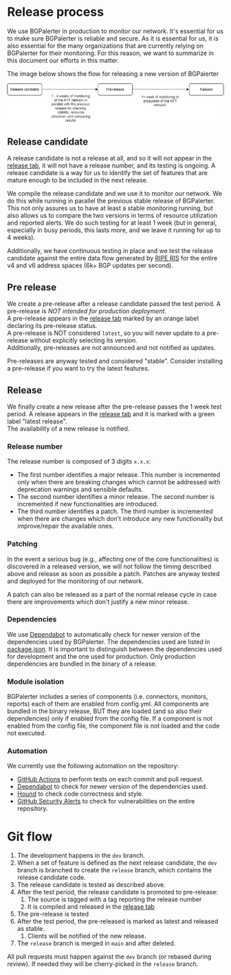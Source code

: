 # Release process

We use BGPalerter in production to monitor our network.
It's essential for us to make sure BGPalerter is reliable and secure. As it is essential for us, it is also essential for the many organizations that are currently relying on BGPalerter for their monitoring.
For this reason, we want to summarize in this document our efforts in this matter.

The image below shows the flow for releasing a new version of BGPalerter

![BGPalerter](img/diagram_release.png)



## Release candidate
A release candidate is not a release at all, and so it will not appear in the [release tab](https://github.com/nttgin/BGPalerter/releases), it will not have a release number, and its testing is ongoing.
A release candidate is a way for us to identify the set of features that are mature enough to be included in the next release.

We compile the release candidate and we use it to monitor our network. We do this while running in parallel the previous stable release of BGPalerter.
This not only assures us to have at least a stable monitoring running, but also allows us to compare the two versions in terms of resource utilization and reported alerts.
We do such testing for at least 1 week (but in general, especially in busy periods, this lasts more, and we leave it running for up to 4 weeks). 
 
Additionally, we have continuous testing in place and we test the release candidate against the entire data flow generated by [RIPE RIS](https://ris.ripe.net) for the entire v4 and v6 address spaces (6k+ BGP updates per second).
 
## Pre release
We create a pre-release after a release candidate passed the test period. A pre-release is *NOT intended for production deployment*.  
A pre-release appears in the [release tab](https://github.com/nttgin/BGPalerter/releases) marked by an orange label declaring its pre-release status.    
A pre-release is NOT considered `latest`, so you will never update to a pre-release without explicitly selecting its version.  
Additionally, pre-releases are not announced and not notified as updates.

Pre-releases are anyway tested and considered "stable". Consider installing a pre-release if you want to try the latest features.

## Release
We finally create a new release after the pre-release passes the 1 week test period.
A release appears in the [release tab](https://github.com/nttgin/BGPalerter/releases) and it is marked with a green label "latest release".  
The availability of a new release is notified.

### Release number
The release number is composed of 3 digits `x.x.x`:

* The first number identifies a major release. This number is incremented only when there are breaking changes which cannot be addressed with deprecation warnings and sensible defaults.
* The second number identifies a minor release. The second number is incremented if new functionalities are introduced.
* The third number identifies a patch. The third number is incremented when there are changes which don't introduce any new functionality but improve/repair the available ones.

### Patching
In the event a serious bug (e.g., affecting one of the core functionalities) is discovered in a released version, we will not follow the timing described above and release as soon as possible a patch.
Patches are anyway tested and deployed for the monitoring of our network.

A patch can also be released as a part of the normal release cycle in case there are improvements which don't justify a new minor release. 

### Dependencies
We use [Dependabot](https://dependabot.com/) to automatically check for newer version of the dependencies used by BGPalerter.
The dependencies used are listed in [package.json](https://github.com/nttgin/BGPalerter/blob/dev/package.json). 
It is important to distinguish between the dependencies used for development and the one used for production. Only production dependencies are bundled in the binary of a release.

### Module isolation
BGPalerter includes a series of components (i.e. connectors, monitors, reports) each of them are enabled from config.yml.
All components are bundled in the binary release, BUT they are loaded (and so also their dependencies) only if enabled from the config file.
If a component is not enabled from the config file, the component file is not loaded and the code not executed.

### Automation

We currently use the following automation on the repository:

* [GitHub Actions](https://github.com/nttgin/BGPalerter/actions) to perform tests on each commit and pull request.
* [Dependabot](https://dependabot.com/) to check for newer version of the dependencies used.
* [Hound](https://houndci.com/) to check code correctness and style. 
* [GitHub Security Alerts](https://github.com/nttgin/BGPalerter/network/alerts) to check for vulnerabilities on the entire repository.


# Git flow

1) The development happens in the `dev` branch.
2) When a set of feature is defined as the next release candidate, the `dev` branch is branched to create the `release` branch, which contains the release candidate code.
3) The release candidate is tested as described above.
4) After the test period, the release candidate is promoted to pre-release:
    1) The source is tagged with a tag reporting the release number
    2) It is compiled and released in the [release tab](https://github.com/nttgin/BGPalerter/releases)
5) The pre-release is tested
6) After the test period, the pre-released is marked as latest and released as stable.
    1) Clients will be notified of the new release.
7) The `release` branch is merged in `main` and after deleted.

All pull requests must happen against the `dev` branch (or rebased during review). If needed they will be cherry-picked in the `release` branch.
